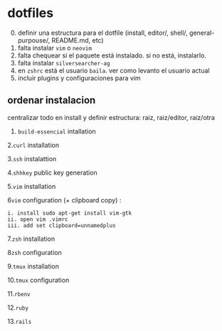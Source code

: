 # dotfiles

0. definir una estructura para el dotfile (install, editor/, shell/, general-purpouse/, README.md, etc)
1. falta instalar `vim` o `neovim`
2. falta chequear si el paquete está instalado. si no está, instalarlo.
3. falta instalar `silversearcher-ag`
4. en `zshrc` está el usuario `baila`. ver como levanto el usuario actual
5. incluir plugins y configuraciones para vim


## ordenar instalacion
centralizar todo en install y definir estructura: raiz, raiz/editor, raiz/otra

1. `build-essencial` intallation

2.`curl` installation

3.`ssh` instalattion

4.`shhkey` public key generation

5.`vim` installation

6`vim` configuration (+ clipboard copy) : 
  
    i. install sudo apt-get install vim-gtk
    ii. open vim .vimrc
    iii. add set clipboard=unnamedplus

7.`zsh` installation

8`zsh` configuration

9.`tmux` installation

10.`tmux` configuration

11.`rbenv`

12.`ruby`

13.`rails`
